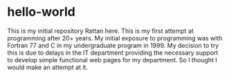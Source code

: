 # hello-world
This is my initial repository
Rattan here. This is my first attempt at programming after 20+ years. My initial exposure to programming was with Fortran 77 and C in my undergraduate program in 1999. 
My decision to try this is due to delays in the IT department providing the necessary support to develop simple functional web pages for my department. So I thought I would make an attempt at it.

